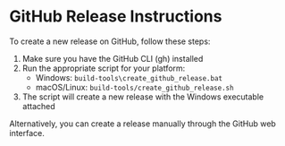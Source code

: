 # GitHub Release Instructions

To create a new release on GitHub, follow these steps:

1. Make sure you have the GitHub CLI (gh) installed
2. Run the appropriate script for your platform:
   - Windows: `build-tools\create_github_release.bat`
   - macOS/Linux: `build-tools/create_github_release.sh`
3. The script will create a new release with the Windows executable attached

Alternatively, you can create a release manually through the GitHub web interface.